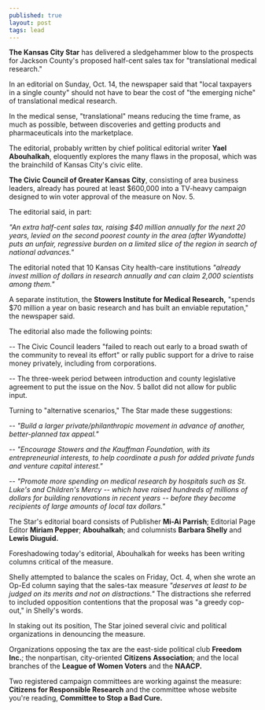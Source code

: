 ```yaml
---
published: true
layout: post
tags: lead
---
```


**The Kansas City Star** has delivered a sledgehammer blow to the prospects for Jackson County's proposed half-cent sales tax for "translational medical research." 

In an editorial on Sunday, Oct. 14, the newspaper said that "local taxpayers in a single county" should not have to bear the cost of "the emerging niche" of translational medical research.

In the medical sense, "translational" means reducing the time frame, as much as possible, between discoveries and getting products and pharmaceuticals into the marketplace.

The editorial, probably written by chief political editorial writer **Yael Abouhalkah**, eloquently explores the many flaws in the proposal, which was the brainchild of Kansas City's civic elite.

**The Civic Council of Greater Kansas City**, consisting of area business leaders, already has poured at least $600,000 into a TV-heavy campaign designed to win voter approval of the measure on Nov. 5.

The editorial said, in part:

*"An extra half-cent sales tax, raising $40 million annually for the next 20 years, levied on the second poorest county in the area (after Wyandotte) puts an unfair, regressive burden on a limited slice of the region in search of national advances."*

The editorial noted that 10 Kansas City health-care institutions _"already invest million of dollars in research annually and can claim 2,000 scientists among them."_

A separate institution, the **Stowers Institute for Medical Research,** "spends $70 million a year on basic research and has built an enviable reputation," the newspaper said.

The editorial also made the following points:

-- The Civic Council leaders "failed to reach out early to a broad swath of the community to reveal its effort" or rally public support for a drive to raise money privately, including from corporations.

-- The three-week period between introduction and county legislative agreement to put the issue on the Nov. 5 ballot did not allow for public input.

Turning to "alternative scenarios," The Star made these suggestions:

-- _"Build a larger private/philanthropic movement in advance of another, better-planned tax appeal."_

-- _"Encourage Stowers and the Kauffman Foundation, with its entrepreneurial interests, to help coordinate a push for added private funds and venture capital interest."_

-- _"Promote more spending on medical research by hospitals such as St. Luke's and Children's Mercy -- which have raised hundreds of millions of dollars for building renovations in recent years -- before they become recipients of large amounts of local tax dollars."_

The Star's editorial board consists of Publisher **Mi-Ai Parrish**; Editorial Page Editor **Miriam Pepper**; **Abouhalkah**; and columnists **Barbara Shelly** and **Lewis Diuguid.**

Foreshadowing today's editorial, Abouhalkah for weeks has been writing columns critical of the measure.

Shelly attempted to balance the scales on Friday, Oct. 4, when she wrote an Op-Ed column saying that the sales-tax measure _"deserves at least to be judged on its merits and not on distractions."_ The distractions she referred to included opposition contentions that the proposal was "a greedy cop-out," in Shelly's words.

In staking out its position, The Star joined several civic and political organizations in denouncing the measure.

Organizations opposing the tax are the east-side political club **Freedom Inc.**; the nonpartisan, city-oriented **Citizens Association**; and the local branches of the **League of Women Voters** and the **NAACP.**

Two registered campaign committees are working against the measure: **Citizens for Responsible Research** and the committee whose website you're reading, **Committee to Stop a Bad Cure.**

